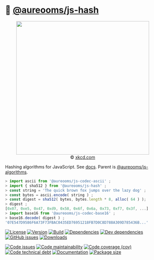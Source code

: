 :hocho: [@aureooms/js-hash](https://aureooms.github.io/js-hash)
==

<p align="center">
<a href="https://xkcd.com/1286">
<img src="https://imgs.xkcd.com/comics/encryptic.png" width="432"/>
</a><br/>
© <a href="https://xkcd.com">xkcd.com</a>
</p>

Hashing algorithms for JavaScript.
See [docs](https://aureooms.github.io/js-hash).
Parent is [@aureooms/js-algorithms](https://github.com/aureooms/js-algorithms).

```js
> import ascii from '@aureooms/js-codec-ascii' ;
> import { sha512 } from '@aureooms/js-hash' ;
> const string = 'The quick brown fox jumps over the lazy dog' ;
> const bytes = ascii.encode( string ) ;
> const digest = sha512( bytes, bytes.length * 8, alloc( 64 ) );
> digest ;
[0x07, 0xe5, 0x47, 0xd9, 0x58, 0x6f, 0x6a, 0x73, 0xf7, 0x3f, ...]
> import base16 from '@aureooms/js-codec-base16' ;
> base16.decode( digest ) ;
'07E547D9586F6A73F73FBAC0435ED76951218FB7D0C8D788A309D785436B...'
```

[![License](https://img.shields.io/github/license/aureooms/js-hash.svg)](https://raw.githubusercontent.com/aureooms/js-hash/main/LICENSE)
[![Version](https://img.shields.io/npm/v/@aureooms/js-hash.svg)](https://www.npmjs.org/package/@aureooms/js-hash)
[![Build](https://img.shields.io/travis/aureooms/js-hash/main.svg)](https://travis-ci.org/aureooms/js-hash/branches)
[![Dependencies](https://img.shields.io/david/aureooms/js-hash.svg)](https://david-dm.org/aureooms/js-hash)
[![Dev dependencies](https://img.shields.io/david/dev/aureooms/js-hash.svg)](https://david-dm.org/aureooms/js-hash?type=dev)
[![GitHub issues](https://img.shields.io/github/issues/aureooms/js-hash.svg)](https://github.com/aureooms/js-hash/issues)
[![Downloads](https://img.shields.io/npm/dm/@aureooms/js-hash.svg)](https://www.npmjs.org/package/@aureooms/js-hash)

[![Code issues](https://img.shields.io/codeclimate/issues/aureooms/js-hash.svg)](https://codeclimate.com/github/aureooms/js-hash/issues)
[![Code maintainability](https://img.shields.io/codeclimate/maintainability/aureooms/js-hash.svg)](https://codeclimate.com/github/aureooms/js-hash/trends/churn)
[![Code coverage (cov)](https://img.shields.io/codecov/c/gh/aureooms/js-hash/main.svg)](https://codecov.io/gh/aureooms/js-hash)
[![Code technical debt](https://img.shields.io/codeclimate/tech-debt/aureooms/js-hash.svg)](https://codeclimate.com/github/aureooms/js-hash/trends/technical_debt)
[![Documentation](https://aureooms.github.io/js-hash/badge.svg)](https://aureooms.github.io/js-hash/source.html)
[![Package size](https://img.shields.io/bundlephobia/minzip/@aureooms/js-hash)](https://bundlephobia.com/result?p=@aureooms/js-hash)
